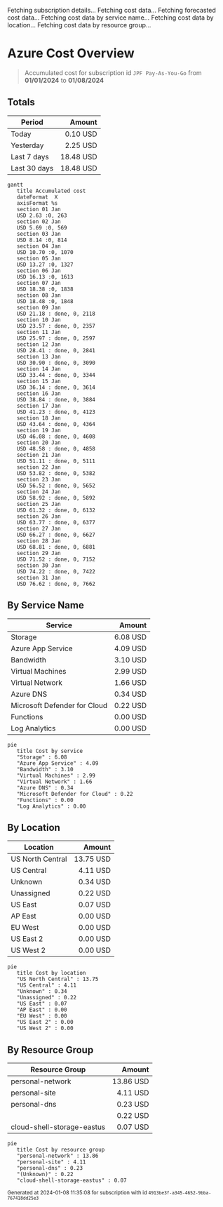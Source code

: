 Fetching subscription details...
Fetching cost data...
Fetching forecasted cost data...
Fetching cost data by service name...
Fetching cost data by location...
Fetching cost data by resource group...
# Azure Cost Overview

> Accumulated cost for subscription id `JPF Pay-As-You-Go` from **01/01/2024** to **01/08/2024**

## Totals

|Period|Amount|
|---|---:|
|Today|0.10 USD|
|Yesterday|2.25 USD|
|Last 7 days|18.48 USD|
|Last 30 days|18.48 USD|

```mermaid
gantt
   title Accumulated cost
   dateFormat  X
   axisFormat %s
   section 01 Jan
   USD 2.63 :0, 263
   section 02 Jan
   USD 5.69 :0, 569
   section 03 Jan
   USD 8.14 :0, 814
   section 04 Jan
   USD 10.70 :0, 1070
   section 05 Jan
   USD 13.27 :0, 1327
   section 06 Jan
   USD 16.13 :0, 1613
   section 07 Jan
   USD 18.38 :0, 1838
   section 08 Jan
   USD 18.48 :0, 1848
   section 09 Jan
   USD 21.18 : done, 0, 2118
   section 10 Jan
   USD 23.57 : done, 0, 2357
   section 11 Jan
   USD 25.97 : done, 0, 2597
   section 12 Jan
   USD 28.41 : done, 0, 2841
   section 13 Jan
   USD 30.90 : done, 0, 3090
   section 14 Jan
   USD 33.44 : done, 0, 3344
   section 15 Jan
   USD 36.14 : done, 0, 3614
   section 16 Jan
   USD 38.84 : done, 0, 3884
   section 17 Jan
   USD 41.23 : done, 0, 4123
   section 18 Jan
   USD 43.64 : done, 0, 4364
   section 19 Jan
   USD 46.08 : done, 0, 4608
   section 20 Jan
   USD 48.58 : done, 0, 4858
   section 21 Jan
   USD 51.11 : done, 0, 5111
   section 22 Jan
   USD 53.82 : done, 0, 5382
   section 23 Jan
   USD 56.52 : done, 0, 5652
   section 24 Jan
   USD 58.92 : done, 0, 5892
   section 25 Jan
   USD 61.32 : done, 0, 6132
   section 26 Jan
   USD 63.77 : done, 0, 6377
   section 27 Jan
   USD 66.27 : done, 0, 6627
   section 28 Jan
   USD 68.81 : done, 0, 6881
   section 29 Jan
   USD 71.52 : done, 0, 7152
   section 30 Jan
   USD 74.22 : done, 0, 7422
   section 31 Jan
   USD 76.62 : done, 0, 7662
```

## By Service Name

|Service|Amount|
|---|---:|
|Storage|6.08 USD|
|Azure App Service|4.09 USD|
|Bandwidth|3.10 USD|
|Virtual Machines|2.99 USD|
|Virtual Network|1.66 USD|
|Azure DNS|0.34 USD|
|Microsoft Defender for Cloud|0.22 USD|
|Functions|0.00 USD|
|Log Analytics|0.00 USD|

```mermaid
pie
   title Cost by service
   "Storage" : 6.08
   "Azure App Service" : 4.09
   "Bandwidth" : 3.10
   "Virtual Machines" : 2.99
   "Virtual Network" : 1.66
   "Azure DNS" : 0.34
   "Microsoft Defender for Cloud" : 0.22
   "Functions" : 0.00
   "Log Analytics" : 0.00
```

## By Location

|Location|Amount|
|---|---:|
|US North Central|13.75 USD|
|US Central|4.11 USD|
|Unknown|0.34 USD|
|Unassigned|0.22 USD|
|US East|0.07 USD|
|AP East|0.00 USD|
|EU West|0.00 USD|
|US East 2|0.00 USD|
|US West 2|0.00 USD|

```mermaid
pie
   title Cost by location
   "US North Central" : 13.75
   "US Central" : 4.11
   "Unknown" : 0.34
   "Unassigned" : 0.22
   "US East" : 0.07
   "AP East" : 0.00
   "EU West" : 0.00
   "US East 2" : 0.00
   "US West 2" : 0.00
```

## By Resource Group

|Resource Group|Amount|
|---|---:|
|personal-network|13.86 USD|
|personal-site|4.11 USD|
|personal-dns|0.23 USD|
||0.22 USD|
|cloud-shell-storage-eastus|0.07 USD|

```mermaid
pie
   title Cost by resource group
   "personal-network" : 13.86
   "personal-site" : 4.11
   "personal-dns" : 0.23
   "(Unknown)" : 0.22
   "cloud-shell-storage-eastus" : 0.07
```

<sup>Generated at 2024-01-08 11:35:08 for subscription with id `4913be3f-a345-4652-9bba-767418dd25e3`</sup>
